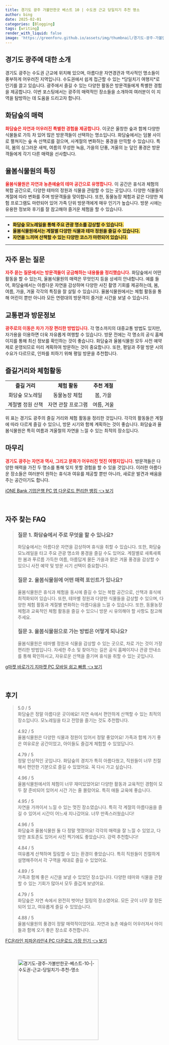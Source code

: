 ```yaml
---
title: 경기도 광주 가볼만한곳 베스트 10 | 수도권 근교 당일치기 추천 명소
author: bing
date: 2025-02-01
categories: [Blogging]
tags: [writing]
render_with_liquid: false
image: 'https://greenforu.github.io/assets/img/thumbnail/경기도-광주-가볼만한곳-베스트-10-|-수도권-근교-당일치기-추천-명소.webp'
---
```



<h2 id='경기도_광주_소개'>경기도 광주에 대한 소개</h2>

<p>경기도 광주는 수도권 근교에 위치해 있으며, 아름다운 자연경관과 역사적인 명소들이 풍부하게 어우러진 지역입니다. 수도권에서 쉽게 접근할 수 있는 *당일치기 여행지*로 인기를 끌고 있습니다. 광주에서 즐길 수 있는 다양한 활동은 방문객들에게 특별한 경험을 제공합니다. 이번 포스팅에서는 광주의 매력적인 장소들을 소개하여 여러분이 이 지역을 탐방하는 데 도움을 드리고자 합니다. </p>

<h2 id='화담숲의_매력'>화담숲의 매력</h2>

<p><b><span style="color: #ee2323;">화담숲은 자연과 어우러진 특별한 경험을 제공합니다.</span></b> 이곳은 울창한 숲과 함께 다양한 식물들로 가득 차 있어 많은 방문객들이 선택하는 명소입니다. 화담숲에서는 덤불 사이로 펼쳐지는 숲 속 산책로를 걸으며, 사계절의 변화하는 풍경을 만끽할 수 있습니다. 특히, 봄의 싱그러운 새싹, 여름의 무성한 녹음, 가을의 단풍, 겨울의 눈 덮인 풍경은 방문객들에게 각기 다른 매력을 선사합니다.</p>

<h2 id='율봄식물원의_특징'>율봄식물원의 특징</h2>

<p><b><span style="color: #ee2323;">율봄식물원은 자연과 농촌예술의 테마 공간으로 유명합니다.</span></b> 이 공간은 휴식과 체험의 복합 공간으로, 다양한 테마의 정원과 식물을 관람할 수 있는 곳입니다. 다양한 식물들이 계절에 따라 변화를 주며 방문객들을 맞이합니다. 또한, 동물농장 체험과 같은 다양한 체험 프로그램도 마련되어 있어 가족 단위 방문객에게 매우 인기가 높습니다. 방문 시에는 유용한 정보와 후기를 잘 참고해야 즐거운 체험을 할 수 있습니다.</p>

<hr />

<ul>
    <li><b><span style="background-color: #ffe066;">화담숲 모노레일을 통해 주요 관광 명소를 감상할 수 있습니다.</span></b></li>
    <li><b><span style="background-color: #ffe066;">율봄식물원에서는 계절별 다양한 식물과 테마 정원을 즐길 수 있습니다.</span></b></li>
    <li><b><span style="background-color: #ffe066;">자연을 느끼며 산책할 수 있는 다양한 코스가 마련되어 있습니다.</span></b></li>
</ul>

<hr />

<h2 id='자주_묻는_질문'>자주 묻는 질문</h2>

<p><b><span style="color: #ee2323;">자주 묻는 질문에서는 방문객들이 궁금해하는 내용들을 정리했습니다.</span></b> 화담숲에서 어떤 활동을 할 수 있는지, 율봄식물원의 매력은 무엇인지 등을 상세히 안내합니다. 예를 들어, 화담숲에서는 아름다운 자연을 감상하며 다양한 사진 촬영 기회를 제공하는데, 봄, 여름, 가을, 겨울 각각의 특징을 잘 살릴 수 있습니다. 율봄식물원에서는 체험 활동을 통해 어린이 뿐만 아니라 모든 연령대의 방문객이 즐거운 시간을 보낼 수 있습니다.</p>

<h2 id='교통편과_방문정보'>교통편과 방문정보</h2>

<p><b><span style="color: #ee2323;">광주로의 이동은 차가 가장 편리한 방법입니다.</span></b> 각 명소까지의 대중교통 방법도 있지만, 자가용을 이용하면 더욱 자유롭게 여행할 수 있습니다. 방문 전에는 각 명소의 공식 홈페이지를 통해 최신 정보를 확인하는 것이 좋습니다. 화담숲과 율봄식물원 모두 사전 예약제로 운영되므로 미리 계획하여 방문하는 것이 중요합니다. 또한, 평일과 주말 방문 시의 수요가 다르므로, 인파를 피하기 위해 평일 방문을 추천합니다.</p>

<h2 id='즐길거리와_체험활동'>즐길거리와 체험활동</h2>

<table>
    <tr>
        <td style="text-align: center; height: 17px;"><b>즐길 거리</b></td>
        <td style="text-align: center; height: 17px;"><b>체험 활동</b></td>
        <td style="text-align: center; height: 17px;"><b>추천 계절</b></td>
    </tr>
    <tr>
        <td style="text-align: center; height: 17px;">화담숲 모노레일</td>
        <td style="text-align: center; height: 17px;">동물농장 체험</td>
        <td style="text-align: center; height: 17px;">봄, 가을</td>
    </tr>
    <tr>
        <td style="text-align: center; height: 17px;">계절별 정원 산책</td>
        <td style="text-align: center; height: 17px;">자연 관찰 프로그램</td>
        <td style="text-align: center; height: 17px;">여름, 겨울</td>
    </tr>
</table>

<p>위 표는 경기도 광주의 즐길 거리와 체험 활동을 정리한 것입니다. 각각의 활동들은 계절에 따라 다르게 즐길 수 있으니, 방문 시기와 함께 계획하는 것이 좋습니다. 화담숲과 율봄식물원은 특히 여름과 겨울철의 자연을 느낄 수 있는 최적의 장소입니다.</p>

<h2 id='마무리'>마무리</h2>

<p><b><span style="color: #ee2323;">경기도 광주는 자연과 역사, 그리고 문화가 어우러진 멋진 여행지입니다.</span></b> 방문객들은 다양한 매력을 가진 두 명소를 통해 잊지 못할 경험을 할 수 있을 것입니다. 이러한 아름다운 장소들은 여러분이 원하는 휴식과 여유를 제공할 뿐만 아니라, 새로운 발견과 배움을 주는 공간이기도 합니다.</p>


<p><a class="click-button" title="iONE Bank 기업은행 PC 앱 다운로드 편리한 뱅킹" href="https://greenforu.github.io/posts/iONE-Bank-%EA%B8%B0%EC%97%85%EC%9D%80%ED%96%89-PC-%EC%95%B1-%EB%8B%A4%EC%9A%B4%EB%A1%9C%EB%93%9C-%ED%8E%B8%EB%A6%AC%ED%95%9C-%EB%B1%85%ED%82%B9/" rel="dofollow">iONE Bank 기업은행 PC 앱 다운로드 편리한 뱅킹 👈 보기</a></p><br>
<h2 id='자주_찾는_FAQ'>자주 찾는 FAQ</h2>
<div itemscope="" itemtype="https://schema.org/FAQPage"> 
<blockquote> 
<div itemscope="" itemprop="mainEntity" itemtype="https://schema.org/Question"> 
<h3 itemprop="name">질문 1. 화담숲에서 주로 무엇을 할 수 있나요?</h3> 
<div itemscope="" itemprop="acceptedAnswer" itemtype="https://schema.org/Answer"> 
<span itemprop="text"> 
<p>화담숲에서는 아름다운 자연을 감상하며 휴식을 취할 수 있습니다. 또한, 화담숲 모노레일을 타고 주요 관광 명소와 풍경을 즐길 수도 있어요. 계절별로 새록새록한 봄과 푸르름 가득한 여름, 아름답게 물든 가을과 맑은 겨울 풍경을 감상할 수 있으니 사전 예약 및 방문 시기 선택이 중요합니다.</p> 
</span> 
</div> 
</div> 

<div itemscope="" itemprop="mainEntity" itemtype="https://schema.org/Question"> 
<h3 itemprop="name">질문 2. 율봄식물원에 어떤 매력 포인트가 있나요?</h3> 
<div itemscope="" itemprop="acceptedAnswer" itemtype="https://schema.org/Answer"> 
<span itemprop="text"> 
<p>율봄식물원은 휴식과 체험을 동시에 즐길 수 있는 복합 공간으로, 산책과 휴식에 최적화되어 있습니다. 또한, 테마별 정원과 다양한 식물들을 감상할 수 있으며, 다양한 체험 활동과 계절별 변화하는 아름다움을 느낄 수 있습니다. 또한, 동물농장 체험과 교육적인 체험 활동을 즐길 수 있으니 방문 시 유의해야 할 사항도 참고해주세요.</p> 
</span> 
</div> 
</div> 

<div itemscope="" itemprop="mainEntity" itemtype="https://schema.org/Question"> 
<h3 itemprop="name">질문 3. 율봄식물원으로 가는 방법은 어떻게 되나요?</h3> 
<div itemscope="" itemprop="acceptedAnswer" itemtype="https://schema.org/Answer"> 
<span itemprop="text"> 
<p>율봄식물원은 테마별 정원과 식물을 감상할 수 있는 곳으로, 차로 가는 것이 가장 편리한 방법입니다. 자세한 주소 및 찾아가는 길은 공식 홈페이지나 관광 안내소를 통해 확인하시고, 자유로운 산책을 즐기며 휴식을 취할 수 있는 곳입니다.</p> 
</span> 
</div> 
</div> 

</blockquote> 
</div>
<p><a class="click-button" title="g마켓 바로가기 지마켓 PC 모바일 쉽고 빠름" href="https://greenforu.github.io/posts/g%EB%A7%88%EC%BC%93-%EB%B0%94%EB%A1%9C%EA%B0%80%EA%B8%B0-%EC%A7%80%EB%A7%88%EC%BC%93-PC-%EB%AA%A8%EB%B0%94%EC%9D%BC-%EC%89%BD%EA%B3%A0-%EB%B9%A0%EB%A6%84/" rel="dofollow">g마켓 바로가기 지마켓 PC 모바일 쉽고 빠름 👈 보기</a></p><br>
<h2 id='후기'>후기</h2>
<div itemscope itemtype="https://schema.org/Product">
  <blockquote>
  <div itemprop="review" itemscope itemtype="https://schema.org/Review">
      <div itemprop="reviewRating" itemscope itemtype="https://schema.org/Rating"> <span itemprop="ratingValue">5.0</span> / <span itemprop="bestRating">5</span> </div>
      <span itemprop="reviewBody">화담숲은 정말 아름다운 곳이에요! 자연 속에서 편안하게 산책할 수 있는 최적의 장소입니다. 모노레일을 타고 전망을 즐기는 것도 추천합니다.</span>
  </div>
  <br>
  <div itemprop="review" itemscope itemtype="https://schema.org/Review">
      <div itemprop="reviewRating" itemscope itemtype="https://schema.org/Rating"> <span itemprop="ratingValue">4.92</span> / <span itemprop="bestRating">5</span> </div>
      <span itemprop="reviewBody">율봄식물원은 다양한 식물과 정원이 있어서 정말 좋았어요! 가족과 함께 가기 좋은 여유로운 공간이었고, 아이들도 즐겁게 체험할 수 있었답니다.</span>
  </div>
  <br>
  <div itemprop="review" itemscope itemtype="https://schema.org/Review">
      <div itemprop="reviewRating" itemscope itemtype="https://schema.org/Rating"> <span itemprop="ratingValue">4.79</span> / <span itemprop="bestRating">5</span> </div>
      <span itemprop="reviewBody">정말 인상적인 곳입니다. 화담숲의 경치가 특히 아름다웠고, 직원들이 너무 친절해서 편안한 기분으로 즐길 수 있었어요. 꼭 다시 가고 싶습니다.</span>
  </div>
  <br>
  <div itemprop="review" itemscope itemtype="https://schema.org/Review">
      <div itemprop="reviewRating" itemscope itemtype="https://schema.org/Rating"> <span itemprop="ratingValue">4.96</span> / <span itemprop="bestRating">5</span> </div>
      <span itemprop="reviewBody">율봄식물원에서의 체험이 너무 재미있었어요! 다양한 활동과 교육적인 경험이 모두 잘 준비되어 있어서 시간 가는 줄 몰랐어요. 특히 애들 교육에 좋습니다.</span>
  </div>
  <br>
  <div itemprop="review" itemscope itemtype="https://schema.org/Review">
      <div itemprop="reviewRating" itemscope itemtype="https://schema.org/Rating"> <span itemprop="ratingValue">4.95</span> / <span itemprop="bestRating">5</span> </div>
      <span itemprop="reviewBody">자연을 가까이서 느낄 수 있는 멋진 장소였습니다. 특히 각 계절의 아름다움을 즐길 수 있어서 시간이 어느새 지나갔어요. 너무 만족스러웠습니다!</span>
  </div>
  <br>
  <div itemprop="review" itemscope itemtype="https://schema.org/Review">
      <div itemprop="reviewRating" itemscope itemtype="https://schema.org/Rating"> <span itemprop="ratingValue">4.96</span> / <span itemprop="bestRating">5</span> </div>
      <span itemprop="reviewBody">화담숲과 율봄식물원 둘 다 정말 멋졌어요! 각각의 매력을 잘 느낄 수 있었고, 다양한 포토존도 있어서 사진 찍기에도 좋았습니다. 강력 추천합니다!</span>
  </div>
  <br>
  <div itemprop="review" itemscope itemtype="https://schema.org/Review">
      <div itemprop="reviewRating" itemscope itemtype="https://schema.org/Rating"> <span itemprop="ratingValue">4.84</span> / <span itemprop="bestRating">5</span> </div>
      <span itemprop="reviewBody">여유롭게 산책하며 힐링할 수 있는 환경이 좋았습니다. 특히 직원들이 친절하게 설명해주어서 각 구역을 제대로 즐길 수 있었어요.</span>
  </div>
  <br>
  <div itemprop="review" itemscope itemtype="https://schema.org/Review">
      <div itemprop="reviewRating" itemscope itemtype="https://schema.org/Rating"> <span itemprop="ratingValue">4.89</span> / <span itemprop="bestRating">5</span> </div>
      <span itemprop="reviewBody">가족과 함께 좋은 시간을 보낼 수 있었던 장소입니다. 다양한 테마와 식물을 관찰할 수 있는 기회가 많아서 모두 즐겁게 보냈어요.</span>
  </div>
  <br>
  <div itemprop="review" itemscope itemtype="https://schema.org/Review">
      <div itemprop="reviewRating" itemscope itemtype="https://schema.org/Rating"> <span itemprop="ratingValue">4.79</span> / <span itemprop="bestRating">5</span> </div>
      <span itemprop="reviewBody">화담숲은 자연 속에서 완전히 벗어난 힐링의 장소였어요. 모든 곳이 너무 잘 정돈되어 있고, 여유롭게 즐길 수 있었습니다.</span>
  </div>
  <br>
  <div itemprop="review" itemscope itemtype="https://schema.org/Review">
      <div itemprop="reviewRating" itemscope itemtype="https://schema.org/Rating"> <span itemprop="ratingValue">4.88</span> / <span itemprop="bestRating">5</span> </div>
      <span itemprop="reviewBody">율봄식물원의 풍경이 정말 매력적이었어요. 자연과 농촌 예술이 어우러져서 아이들과 함께 오기 좋은 장소로 추천합니다.</span>
  </div>
  </blockquote>
</div>
<p><a class="click-button" title="FC온라인 피파온라인4 PC 다운로드 가장 인기" href="https://greenforu.github.io/posts/FC%EC%98%A8%EB%9D%BC%EC%9D%B8-%ED%94%BC%ED%8C%8C%EC%98%A8%EB%9D%BC%EC%9D%B84-PC-%EB%8B%A4%EC%9A%B4%EB%A1%9C%EB%93%9C-%EA%B0%80%EC%9E%A5-%EC%9D%B8%EA%B8%B0/" rel="dofollow">FC온라인 피파온라인4 PC 다운로드 가장 인기 👈 보기</a></p><br>
<figure class="image"><img src="https://greenforu.github.io/assets/img/thumbnail/경기도-광주-가볼만한곳-베스트-10-|-수도권-근교-당일치기-추천-명소.webp" alt="경기도-광주-가볼만한곳-베스트-10-|-수도권-근교-당일치기-추천-명소" width="256" height="256"></figure>